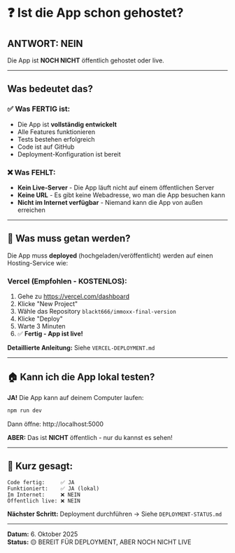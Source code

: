 # ❓ Ist die App schon gehostet?

## **ANTWORT: NEIN**

Die App ist **NOCH NICHT** öffentlich gehostet oder live.

---

## Was bedeutet das?

### ✅ Was FERTIG ist:
- Die App ist **vollständig entwickelt**
- Alle Features funktionieren
- Tests bestehen erfolgreich
- Code ist auf GitHub
- Deployment-Konfiguration ist bereit

### ❌ Was FEHLT:
- **Kein Live-Server** - Die App läuft nicht auf einem öffentlichen Server
- **Keine URL** - Es gibt keine Webadresse, wo man die App besuchen kann
- **Nicht im Internet verfügbar** - Niemand kann die App von außen erreichen

---

## 🚀 Was muss getan werden?

Die App muss **deployed** (hochgeladen/veröffentlicht) werden auf einen Hosting-Service wie:

### Vercel (Empfohlen - KOSTENLOS):
1. Gehe zu https://vercel.com/dashboard
2. Klicke "New Project"
3. Wähle das Repository `blackt666/immoxx-final-version`
4. Klicke "Deploy"
5. Warte 3 Minuten
6. ✅ **Fertig - App ist live!**

**Detaillierte Anleitung:** Siehe `VERCEL-DEPLOYMENT.md`

---

## 🏠 Kann ich die App lokal testen?

**JA!** Die App kann auf deinem Computer laufen:

```bash
npm run dev
```

Dann öffne: http://localhost:5000

**ABER:** Das ist **NICHT** öffentlich - nur du kannst es sehen!

---

## 🎯 Kurz gesagt:

```
Code fertig:     ✅ JA
Funktioniert:    ✅ JA (lokal)
Im Internet:     ❌ NEIN
Öffentlich live: ❌ NEIN
```

**Nächster Schritt:** Deployment durchführen → Siehe `DEPLOYMENT-STATUS.md`

---

**Datum:** 6. Oktober 2025  
**Status:** 🟡 BEREIT FÜR DEPLOYMENT, ABER NOCH NICHT LIVE
